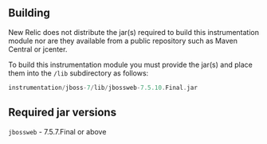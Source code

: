 ## Building

New Relic does not distribute the jar(s) required to build this instrumentation module nor are they available from a public repository such as Maven Central or jcenter.

To build this instrumentation module you must provide the jar(s) and place them into the `/lib` subdirectory as follows:

```groovy
instrumentation/jboss-7/lib/jbossweb-7.5.10.Final.jar
```

## Required jar versions 
`jbossweb` - 7.5.7.Final or above
